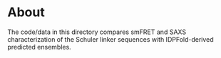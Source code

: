 # About
The code/data in this directory compares smFRET and SAXS characterization of the Schuler linker sequences with IDPFold-derived predicted ensembles.
